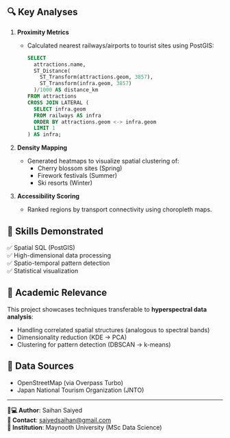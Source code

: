 
## 🔍 Key Analyses
1. **Proximity Metrics**  
   - Calculated nearest railways/airports to tourist sites using PostGIS:
     ```sql
     SELECT 
       attractions.name,
       ST_Distance(
         ST_Transform(attractions.geom, 3857), 
         ST_Transform(infra.geom, 3857)
       )/1000 AS distance_km
     FROM attractions
     CROSS JOIN LATERAL (
       SELECT infra.geom 
       FROM railways AS infra
       ORDER BY attractions.geom <-> infra.geom
       LIMIT 1
     ) AS infra;
     ```

2. **Density Mapping**  
   - Generated heatmaps to visualize spatial clustering of:
     - Cherry blossom sites (Spring)
     - Firework festivals (Summer)  
     - Ski resorts (Winter)

3. **Accessibility Scoring**  
   - Ranked regions by transport connectivity using choropleth maps.

## 🎯 Skills Demonstrated
✅ Spatial SQL (PostGIS)  
✅ High-dimensional data processing  
✅ Spatio-temporal pattern detection  
✅ Statistical visualization  

## 📄 Academic Relevance
This project showcases techniques transferable to **hyperspectral data analysis**:
- Handling correlated spatial structures (analogous to spectral bands)
- Dimensionality reduction (KDE → PCA)
- Clustering for pattern detection (DBSCAN → k-means)

## 🔗 Data Sources
- OpenStreetMap (via Overpass Turbo)
- Japan National Tourism Organization (JNTO)

---
**👨💻 Author**: Saihan Saiyed  
**📧 Contact**: saiyedsaihan@gmail.com  
**🏫 Institution**: Maynooth University (MSc Data Science)
